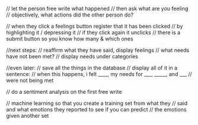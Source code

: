 // let the person free write what happened
// then ask what are you feeling
// objectively, what actions did the other person do?

// when they click a feelings button register that it has been clicked
// by highlighting it / depressing it
// if they click again it unclicks
// there is a submit button so you know how many & which ones

//next steps:
// reaffirm what they have said, display feelings
// what needs have not been met?
// display needs under categories

//even later:
// save all the things in the database
// display all of it in a sentence:
// when this happens, i felt ____, my needs for ___, _____, and ___ 
// were not being met

// do a sentiment analysis on the first free write

// machine learning so that you create a training set from what they 
// said and what emotions they reported to see if you can predict
// the emotions given another set
